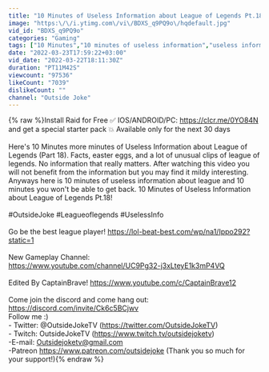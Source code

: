 ```yaml
---
title: "10 Minutes of Useless Information about League of Legends Pt.18!"
image: "https:\/\/i.ytimg.com\/vi\/BDXS_q9PQ9o\/hqdefault.jpg"
vid_id: "BDXS_q9PQ9o"
categories: "Gaming"
tags: ["10 Minutes","10 minutes of useless information","useless information"]
date: "2022-03-23T17:59:22+03:00"
vid_date: "2022-03-22T18:11:30Z"
duration: "PT11M42S"
viewcount: "97536"
likeCount: "7039"
dislikeCount: ""
channel: "Outside Joke"
---
```

{% raw %}Install Raid for Free ✅ IOS/ANDROID/PC: <a rel="nofollow" target="blank" href="https://clcr.me/0YO84N">https://clcr.me/0YO84N</a> and get a special starter pack 💥 Available only for the next 30 days<br /><br />Here's 10 Minutes more minutes of Useless Information about League of Legends (Part 18). Facts, easter eggs, and a lot of unusual clips of league of legends. No information that really matters. After watching this video you will not benefit from the information but you may find it mildy interesting. Anyways here is 10 minutes of useless information about league and 10 minutes you won't be able to get back. 10 Minutes of Useless Information about League of Legends Pt.18!<br /><br />#OutsideJoke #Leagueoflegends #UselessInfo<br /><br />Go be the best league player! <a rel="nofollow" target="blank" href="https://lol-beat-best.com/wp/na1/Ippo292?static=1">https://lol-beat-best.com/wp/na1/Ippo292?static=1</a><br /><br />New Gameplay Channel: <br /><a rel="nofollow" target="blank" href="https://www.youtube.com/channel/UC9Pg32-j3xLteyE1k3mP4VQ">https://www.youtube.com/channel/UC9Pg32-j3xLteyE1k3mP4VQ</a><br /><br />Edited By CaptainBrave! <a rel="nofollow" target="blank" href="https://www.youtube.com/c/CaptainBrave12">https://www.youtube.com/c/CaptainBrave12</a><br /><br />Come join the discord and come hang out: <a rel="nofollow" target="blank" href="https://discord.com/invite/Ck6c5BCjwv">https://discord.com/invite/Ck6c5BCjwv</a><br />Follow me :)<br />- Twitter: @OutsideJokeTV (<a rel="nofollow" target="blank" href="https://twitter.com/OutsideJokeTV)">https://twitter.com/OutsideJokeTV)</a><br />- Twitch: OutsideJokeTV (<a rel="nofollow" target="blank" href="https://www.twitch.tv/outsidejoketv)">https://www.twitch.tv/outsidejoketv)</a><br />-E-mail: Outsidejoketv@gmail.com<br />-Patreon <a rel="nofollow" target="blank" href="https://www.patreon.com/outsidejoke">https://www.patreon.com/outsidejoke</a> (Thank you so much for your support!){% endraw %}
